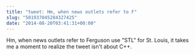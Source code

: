 ```yaml
---
title: "tweet: Hm, when news outlets refer to F"
slug: "501937045284327425"
date: "2014-08-20T03:41:31+00:00"
---
```

Hm, when news outlets refer to Ferguson use "STL" for St. Louis, it takes me a moment to realize the tweet isn't about C++.